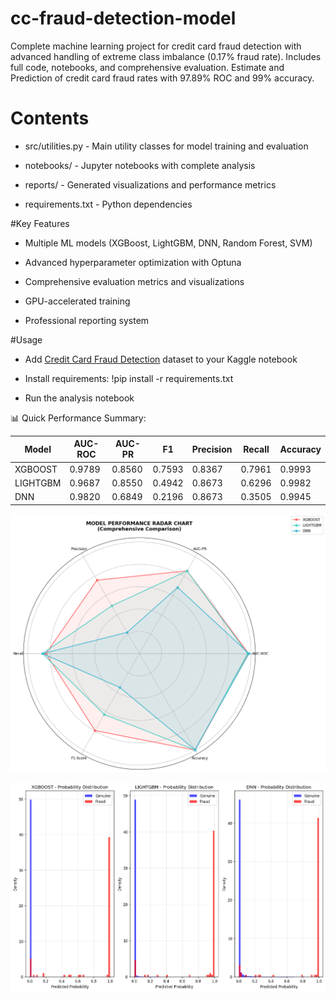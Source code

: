 # cc-fraud-detection-model
Complete machine learning project for credit card fraud detection with advanced handling of extreme class imbalance (0.17% fraud rate). Includes full code, notebooks, and comprehensive evaluation.
Estimate and Prediction of credit card fraud rates with 97.89% ROC and 99% accuracy. 

# Contents
* src/utilities.py - Main utility classes for model training and evaluation

* notebooks/ - Jupyter notebooks with complete analysis

* reports/ - Generated visualizations and performance metrics

* requirements.txt - Python dependencies

#Key Features

* Multiple ML models (XGBoost, LightGBM, DNN, Random Forest, SVM)

* Advanced hyperparameter optimization with Optuna

* Comprehensive evaluation metrics and visualizations

* GPU-accelerated training

* Professional reporting system

#Usage

* Add [Credit Card Fraud Detection](https://www.kaggle.com/datasets/mlg-ulb/creditcardfraud) dataset to your Kaggle notebook

* Install requirements: !pip install -r requirements.txt

* Run the analysis notebook


📊 Quick Performance Summary:  

| Model    | AUC-ROC | AUC-PR | F1     | Precision | Recall  | Accuracy |
|----------|---------|--------|--------|-----------|---------|----------|
| XGBOOST  | 0.9789  | 0.8560 | 0.7593 | 0.8367    | 0.7961  | 0.9993   |
| LIGHTGBM | 0.9687  | 0.8550 | 0.4942 | 0.8673    | 0.6296  | 0.9982   |
| DNN      | 0.9820  | 0.6849 | 0.2196 | 0.8673    | 0.3505  | 0.9945   |

![Radarplot](reports/radar_chart.png)

![model](reports/probability_distributions.png)

